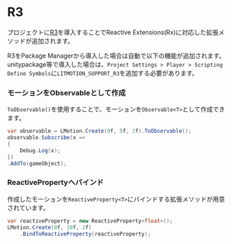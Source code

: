 # R3

プロジェクトに[R3](https://github.com/Cysharp/R3)を導入することでReactive Extensions(Rx)に対応した拡張メソッドが追加されます。

R3をPackage Managerから導入した場合は自動で以下の機能が追加されます。unitypackage等で導入した場合は、`Project Settings > Player > Scripting Define Symbols`に`LITMOTION_SUPPORT_R3`を追加する必要があります。

### モーションをObservableとして作成

`ToObservable()`を使用することで、モーションを`Observable<T>`として作成できます。

```cs
var observable = LMotion.Create(0f, 5f, 2f).ToObservable();
observable.Subscribe(x =>
{
    Debug.Log(x);
})
.AddTo(gameObject);
```

### ReactivePropertyへバインド

作成したモーションを`ReactiveProperty<T>`にバインドする拡張メソッドが用意されています。

```cs
var reactiveProperty = new ReactiveProperty<float>();
LMotion.Create(0f, 10f, 2f)
    .BindToReactiveProperty(reactiveProperty);
```
